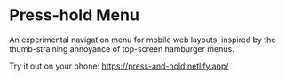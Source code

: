 # Press-hold Menu

An experimental navigation menu for mobile web layouts, inspired by the thumb-straining annoyance of top-screen hamburger menus.

Try it out on your phone:
https://press-and-hold.netlify.app/
